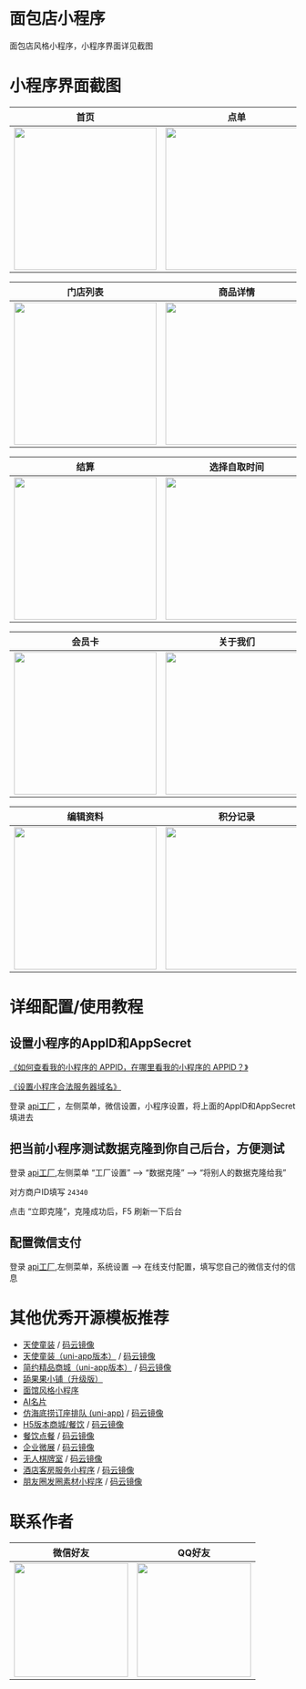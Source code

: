 # 面包店小程序

面包店风格小程序，小程序界面详见截图

# 小程序界面截图

| 首页 | 点单 | 订单
| :------: | :------: | :------: |
| <img src="https://dcdn.it120.cc/2024/05/11/4d555bd5-34c8-4040-810a-912e08999ee1.png" width="250px"> | <img src="https://dcdn.it120.cc/2024/05/11/39a50df6-1f98-4640-be2d-896d8c62e433.png" width="250px"> | <img src="https://dcdn.it120.cc/2024/05/11/f256802b-ef87-4df5-a5e0-4221d50607c2.png" width="250px"> |

| 门店列表 | 商品详情 | 会员中心
| :------: | :------: | :------: |
| <img src="https://dcdn.it120.cc/2024/05/11/0ca4940b-dc94-408c-b936-08c06ad21efb.png" width="250px"> | <img src="https://dcdn.it120.cc/2024/05/11/9238feb5-a817-41e3-94e9-47df0cadb3ba.png" width="250px"> | <img src="https://dcdn.it120.cc/2024/05/11/93671550-a429-4d8d-aa3b-04c7b77760a0.png" width="250px"> |

| 结算 | 选择自取时间 | 下单备注
| :------: | :------: | :------: |
| <img src="https://dcdn.it120.cc/2024/05/11/666435e2-5fec-4633-b9c8-2a2ef7754563.png" width="250px"> | <img src="https://dcdn.it120.cc/2024/05/11/4ac042f5-095d-482f-9f12-0132fba0bfa6.png" width="250px"> | <img src="https://dcdn.it120.cc/2024/05/11/b765ca9c-24fd-4135-9d4f-9b3781d8d4a2.png" width="250px"> |


| 会员卡 | 关于我们 | 订单详情
| :------: | :------: | :------: |
| <img src="https://dcdn.it120.cc/2024/05/11/3fd7895a-4f07-4029-b248-c263b2b6b1cc.png" width="250px"> | <img src="https://dcdn.it120.cc/2024/05/11/89fa41d5-1d9c-4dc2-8e27-0fc2ef296cf5.png" width="250px"> | <img src="https://dcdn.it120.cc/2024/05/11/a8ef755d-a1b0-4ab8-b7dd-476a8e3a8144.png" width="250px"> |


| 编辑资料 | 积分记录 | 常见问题
| :------: | :------: | :------: |
| <img src="https://dcdn.it120.cc/2024/05/11/b771673a-4e8e-4da8-91be-fc1542007c06.png" width="250px"> | <img src="https://dcdn.it120.cc/2024/05/11/efd71f66-9c81-4cd3-a5d2-9b3c3b69d653.png" width="250px"> | <img src="https://dcdn.it120.cc/2024/05/11/9a50fd98-a7c8-45a0-88b8-abc1998da09b.png" width="250px"> |

# 详细配置/使用教程

## 设置小程序的AppID和AppSecret

[《如何查看我的小程序的 APPID，在哪里看我的小程序的 APPID？》](https://jingyan.baidu.com/article/642c9d340305e3644a46f795.html)

[《设置小程序合法服务器域名》](https://www.it120.cc/help/tvpou9.html)

登录 [api工厂](https://admin.s2m.cc) ，左侧菜单，微信设置，小程序设置，将上面的AppID和AppSecret填进去

## 把当前小程序测试数据克隆到你自己后台，方便测试

登录 [api工厂](https://admin.s2m.cc),左侧菜单 “工厂设置” --> “数据克隆” --> “将别人的数据克隆给我”

对方商户ID填写 `24340`

点击 “立即克隆”，克隆成功后，F5 刷新一下后台

## 配置微信支付

登录 [api工厂](https://admin.s2m.cc),左侧菜单，系统设置 -->  在线支付配置，填写您自己的微信支付的信息

# 其他优秀开源模板推荐
- [天使童装](https://github.com/EastWorld/wechat-app-mall)   /  [码云镜像](https://gitee.com/javazj/wechat-app-mall)
- [天使童装（uni-app版本）](https://github.com/gooking/uni-app-mall)  /   [码云镜像](https://gitee.com/javazj/uni-app-mall)
- [简约精品商城（uni-app版本）](https://github.com/gooking/uni-app--mini-mall)  /   [码云镜像](https://gitee.com/javazj/uni-app--mini-mall)
- [舔果果小铺（升级版）](https://github.com/gooking/TianguoguoXiaopu)
- [面馆风格小程序](https://gitee.com/javazj/noodle_shop_procedures)
- [AI名片](https://github.com/gooking/visitingCard)
- [仿海底捞订座排队 (uni-app)](https://github.com/gooking/dingzuopaidui)  /   [码云镜像](https://gitee.com/javazj/dingzuopaidui)
- [H5版本商城/餐饮](https://github.com/gooking/vueMinishop)  /  [码云镜像](https://gitee.com/javazj/vueMinishop)
- [餐饮点餐](https://github.com/woniudiancang/bee)  / [码云镜像](https://gitee.com/woniudiancang/bee)
- [企业微展](https://github.com/gooking/qiyeweizan)  / [码云镜像](https://gitee.com/javazj/qiyeweizan)
- [无人棋牌室](https://github.com/gooking/wurenqipai)  / [码云镜像](https://gitee.com/javazj/wurenqipai)
- [酒店客房服务小程序](https://github.com/gooking/hotelRoomService)  / [码云镜像](https://gitee.com/javazj/hotelRoomService)
- [朋友圈发圈素材小程序](https://github.com/gooking/moments)  / [码云镜像](https://gitee.com/javazj/moments)

# 联系作者

| 微信好友 | QQ好友 |
| :------: | :------: |
| <img src="https://dcdn.it120.cc/2021/09/13/61a80363-9085-4a10-9447-e276a3d40ab3.jpeg" width="200px"> | <img src="https://dcdn.it120.cc/2021/09/13/08a598d8-8186-4159-9930-2e4908accc5e.png" width="200px"> |

